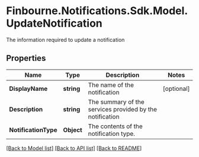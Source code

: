 # Finbourne.Notifications.Sdk.Model.UpdateNotification
The information required to update a notification

## Properties

Name | Type | Description | Notes
------------ | ------------- | ------------- | -------------
**DisplayName** | **string** | The name of the notification | [optional] 
**Description** | **string** | The summary of the services provided by the notification | 
**NotificationType** | **Object** | The contents of the notification type. | 

[[Back to Model list]](../README.md#documentation-for-models) [[Back to API list]](../README.md#documentation-for-api-endpoints) [[Back to README]](../README.md)

